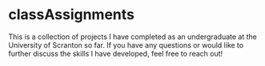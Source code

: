 # classAssignments
This is a collection of projects I have completed as an undergraduate at the University of Scranton so far. If you have any questions or would like to further discuss the skills I have developed, feel free to reach out!
